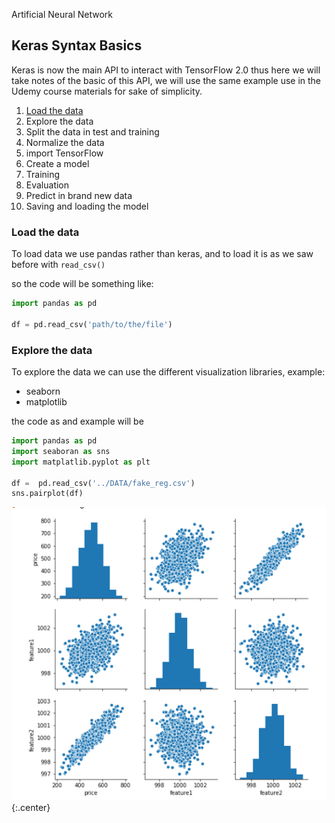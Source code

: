 Artificial Neural Network

## Keras Syntax Basics 

Keras is now the main API to interact with TensorFlow 2.0 thus here we will take notes of the basic of this API, we will use the same example use in the Udemy course materials for sake of simplicity.

1. [Load the data](#load_the_data)
2. Explore the data
3. Split the data in test and training 
4. Normalize the data
5. import TensorFlow
6. Create a model
7. Training
8. Evaluation
9. Predict in brand new data
10. Saving and loading the model 

### Load the data

To load data we use pandas rather than keras, and to load it is as we saw before with `read_csv()`

so the code will be something like:

```python 
import pandas as pd

df = pd.read_csv('path/to/the/file')
``` 

### Explore the data

To explore the data we can use the different visualization libraries, example: 
* seaborn
* matplotlib

the code as and example will be 

```python 
import pandas as pd
import seaboran as sns
import matplatlib.pyplot as plt

df =  pd.read_csv('../DATA/fake_reg.csv')
sns.pairplot(df)


``` 

![Keras_basics_001](images/Keras_basics_001.png){:.center}




